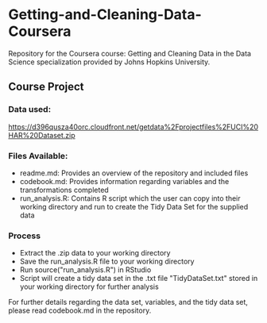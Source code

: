 # Getting-and-Cleaning-Data-Coursera
Repository for the Coursera course: Getting and Cleaning Data in the Data Science specialization provided by Johns Hopkins University. 

## Course Project
### Data used:
https://d396qusza40orc.cloudfront.net/getdata%2Fprojectfiles%2FUCI%20HAR%20Dataset.zip

### Files Available: 
* readme.md: Provides an overview of the repository and included files 
* codebook.md: Provides information regarding variables and the transformations completed
* run_analysis.R: Contains R script which the user can copy into their working directory and run to create the Tidy Data Set for the supplied data

### Process
* Extract the .zip data to your working directory
* Save the run_analysis.R file to your working directory
* Run source("run_analysis.R") in RStudio
* Script will create a tidy data set in the .txt file "TidyDataSet.txt" stored in your working directory for further analysis

For further details regarding the data set, variables, and the tidy data set, please read codebook.md in the repository.
